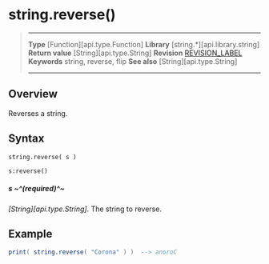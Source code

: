 
# string.reverse()

> --------------------- ------------------------------------------------------------------------------------------
> __Type__              [Function][api.type.Function]
> __Library__           [string.*][api.library.string]
> __Return value__      [String][api.type.String]
> __Revision__          [REVISION_LABEL](REVISION_URL)
> __Keywords__          string, reverse, flip
> __See also__          [String][api.type.String]
> --------------------- ------------------------------------------------------------------------------------------


## Overview

Reverses a string.

## Syntax

	string.reverse( s )

	s:reverse()

##### s ~^(required)^~
_[String][api.type.String]._ The string to reverse.


## Example

`````lua
print( string.reverse( "Corona" ) )  --> anoroC
`````